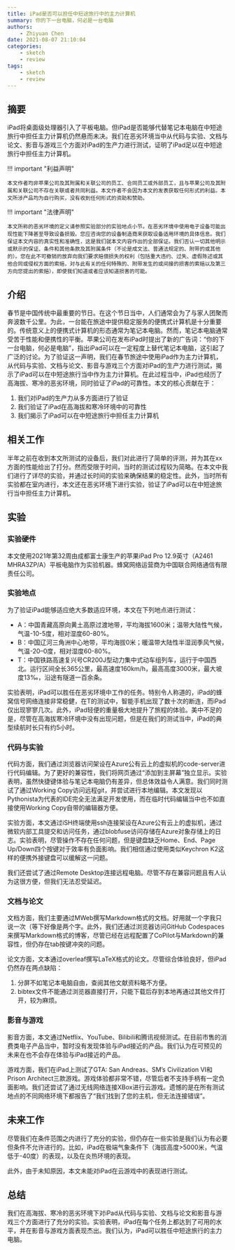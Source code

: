 ```yaml
---
title: iPad是否可以担任中短途旅行中的主力计算机
summary: 你的下一台电脑，何必是一台电脑
authors:
    - Zhiyuan Chen
date: 2021-08-07 21:10:04
categories:
    - sketch
    - review
tags:
    - sketch
    - review
---
```


## 摘要

iPad将桌面级处理器引入了平板电脑。但iPad是否能够代替笔记本电脑在中短途旅行中担任主力计算机仍然悬而未决。我们在恶劣环境当中从代码与实验、文档与论文、影音与游戏三个方面对iPad的生产力进行测试，证明了iPad足以在中短途旅行中担任主力计算机。

!!! important "利益声明"

    本文作者均非苹果公司及其附属和关联公司的员工、合同员工或外部员工，且与苹果公司及其附属和关联公司不存在关联或者共同利益。本文作者不会因为本文的发表获取任何形式的利益。本文所涉产品均为自行购买，没有收到任何形式的资助和赞助。

!!! important "法律声明"

    本文所称的恶劣环境的定义请参照实验部分的实验地点小节。在恶劣环境中使用电子设备可能出现性能下降甚至导致设备损毁。您应咨询您的设备制造商来获取设备适用环境的具体信息。我们保证本文内容的真实性和准确性，这是我们就本文内容作出的全部保证。我们否认一切其他明示或默示的保证、条件和其他条款及其附属条件（不论是成文法、普通法规定的、附带的或其他的）。您在此不可撤销的放弃向我们要求赔偿损失的权利（包括重大违约、过失、虚假陈述或其他合同或侵权方面的索赔，对与此有关的任何特殊的、附带发生的或间接的损害的索赔以及第三方向您提出的索赔），即使我们知道或者应该知道损害的可能。

## 介绍

春节是中国传统中最重要的节日。在这个节日当中，人们通常会为了与家人团聚而奔波数千公里。为此，一台能在旅途中提供稳定服务的便携式计算机是十分重要的。传统意义上的便携式计算机的形态通常为笔记本电脑。然而，笔记本电脑通常受苦于性能和便携性的平衡。苹果公司在发布iPad时提出了新的广告词：“你的下一台电脑，何必是电脑”，指出iPad可以在一定程度上替代笔记本电脑，这引起了广泛的讨论。为了验证这一声明，我们在春节旅途中使用iPad作为主力计算机，从代码与实验、文档与论文、影音与游戏三个方面对iPad的生产力进行测试，揭示了iPad可以在中短途旅行当中作为主力计算机。在此过程当中，iPad也经历了高海拔、寒冷的恶劣环境，同时验证了iPad的可靠性。本文的核心贡献在于：

1. 我们对iPad的生产力从多方面进行了验证
2. 我们验证了iPad在高海拔和寒冷环境中的可靠性
3. 我们揭示了iPad可以在中短途旅行中担任主力计算机

## 相关工作

半年之前在收到本文所测试的设备后，我们对此进行了简单的评测，并为其在xx方面的性能给出了打分。然而受限于时间，当时的测试过程较为简略。在本文中我们进行了详尽的实验，并通过长时间的实验来确保结果的稳定性。此外，当时所有实验都在室内进行，本文还在恶劣环境下进行实验，验证了iPad可以在中短途旅行当中担任主力计算机。

## 实验

### 实验硬件

本文使用2021年第32周由成都富士康生产的苹果iPad Pro 12.9英寸（A2461 MHRA3ZP/A）平板电脑作为实验机器。蜂窝网络运营商为中国联合网络通信有限责任公司。

### 实验地点

为了验证iPad能够适应绝大多数适应环境，本文在下列地点进行测试：

+ A：中国青藏高原向黄土高原过渡地带，平均海拔1600米；温带大陆性气候，气温-10-5度，相对湿度60-80%。
+ B：中国辽河三角洲中心地带，平均海拔0米；暖温带大陆性半湿润季风气候，气温-20–0度，相对湿度60-80%。
+ T：中国铁路高速复兴号CR200J型动力集中式动车组列车，运行于中国西北。运行区间全长365公里，最高速度160km/h，最高高度3000米，最大坡度13‰，沿途有隧道一百余条。

实验表明，iPad可以胜任在恶劣环境中工作的任务。特别令人称道的，iPad的蜂窝信号网络连接非常稳健，在T的测试中，智能手机出现了数十次的断连，而iPad仅出现寥寥几次。此外，iPad轻便的重量极大地提升了旅程的体验。美中不足的是，尽管在高海拔寒冷环境中没有出现问题，但是在我们的测试当中，iPad的典型续航时长只有约5小时。

### 代码与实验

代码方面，我们通过浏览器访问架设在Azure公有云上的虚拟机的code-server进行代码编辑。为了更好的兼容性，我们将网页通过“添加到主屏幕”独立显示。实验表明，虽然快捷键体验与笔记本电脑仍有差异，但总体效益令人满意。我们同时测试了通过Working Copy访问远程git，并尝试进行本地编辑。本文发现以Pythonista为代表的IDE完全无法满足开发使用，而在临时代码编辑当中也不如直接使用Working Copy自带的编辑器方便。

实验方面，本文通过iSH终端使用ssh连接架设在Azure公有云上的虚拟机，通过微软内部工具提交和访问任务，通过blobfuse访问存储在Azure对象存储上的日志。实验表明，尽管操作不存在任何问题，但是键盘缺乏Home、End、Page Up/Down四个按键对于效率有负面影响。我们相信通过使用类似Keychron K2这样的便携外接键盘可以缓解这一问题。

我们还尝试了通过Remote Desktop连接远程电脑。尽管不存在兼容问题且有人认为这很方便，但我们无法忍受延迟。

### 文档与论文

文档方面，我们主要通过MWeb撰写Markdown格式的文档。好用就一个字我只说一次（等下好像是两个字。此外，我们还通过浏览器访问GitHub Codespaces来撰写Markdown格式的博客，尽管已经在远程配置了CoPilot与Markdown的兼容性，但仍存在tab按键冲突的问题。

论文方面，文本通过overleaf撰写LaTeX格式的论文。尽管综合体验良好，但iPad仍然存在两点缺陷：

1. 分屏不如笔记本电脑自由，查阅其他文献资料略不方便。
2. bibtex文件不能通过浏览器直接打开，只能下载后存到本地再通过其他文件打开，较为麻烦。

### 影音与游戏

影音方面，本文通过Netflix、YouTube、Bilibili和腾讯视频测试。在目前市售的消费类电子产品当中，暂时没有发现体验与iPad接近的产品。我们认为在可预见的未来在也不会存在体验与iPad接近的产品。

游戏方面，我们在iPad上测试了GTA: San Andreas、SM’s Civilization VI和Prison Architect三款游戏。游戏体验都非常不错，尽管后者不支持手柄有一定负面影响。我们还尝试了通过无线网络连接XBox进行云游戏。遗憾的是在所有测试地点的不同网络环境下都报告了“我们找到了您的主机，但无法连接错误”。

## 未来工作

尽管我们在条件范围之内进行了充分的实验，但仍存在一些实验是我们认为有必要但条件不允许进行的。比如，iPad在极端气象条件下（海拔高度>5000米，气温低于-40度）的表现，以及在炎热环境的表现。

此外，由于未知原因，本文未能对iPad在云游戏中的表现进行测试。

## 总结

我们在高海拔、寒冷的恶劣环境下对iPad从代码与实验、文档与论文和影音与游戏三个方面进行了充分的实验。实验表明，iPad在每个任务上都达到了可用的水平，并在影音与游戏方面表现杰出。我们认为，iPad可以胜任中短途旅行的主力电脑。
